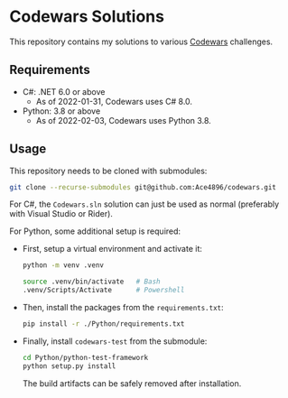 # Codewars Solutions

This repository contains my solutions to various [Codewars](https://www.codewars.com) challenges.

## Requirements

- C\#: .NET 6.0 or above
  - As of 2022-01-31, Codewars uses C# 8.0.
- Python: 3.8 or above
  - As of 2022-02-03, Codewars uses Python 3.8.

## Usage

This repository needs to be cloned with submodules:

```bash
git clone --recurse-submodules git@github.com:Ace4896/codewars.git
```

For C#, the `Codewars.sln` solution can just be used as normal (preferably with Visual Studio or Rider).

For Python, some additional setup is required:

- First, setup a virtual environment and activate it:
  ```bash
  python -m venv .venv

  source .venv/bin/activate   # Bash
  .venv/Scripts/Activate      # Powershell
  ```
- Then, install the packages from the `requirements.txt`:
  ```bash
  pip install -r ./Python/requirements.txt
  ```
- Finally, install `codewars-test` from the submodule:
  ```bash
  cd Python/python-test-framework
  python setup.py install
  ```
  The build artifacts can be safely removed after installation.
